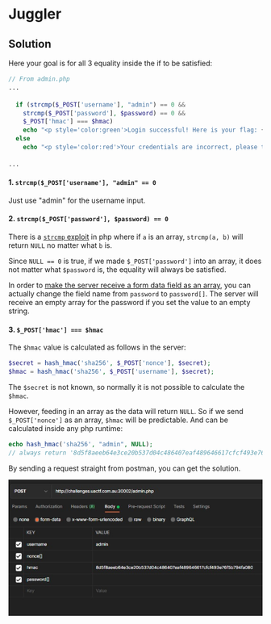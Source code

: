 # Juggler

## Solution

Here your goal is for all 3 equality inside the if to be satisfied:
```php
// From admin.php
...

  if (strcmp($_POST['username'], "admin") == 0 &&
    strcmp($_POST['password'], $password) == 0 &&
    $_POST['hmac'] === $hmac)
    echo "<p style='color:green'>Login successful! Here is your flag: {$flag}</p>";
  else
    echo "<p style='color:red'>Your credentials are incorrect, please try again!</p>";

...
```

#### 1. `strcmp($_POST['username'], "admin" == 0`
Just use "admin" for the username input.

#### 2. `strcmp($_POST['password'], $password) == 0`
There is a [`strcmp` exploit](https://www.doyler.net/security-not-included/bypassing-php-strcmp-abctf2016) in php where if `a` is an array, `strcmp(a, b)` will return `NULL` no matter what `b` is.

Since `NULL == 0` is true, if we made `$_POST['password']` into an array, it does not matter what `$password` is, the equality will always be satisfied.

In order to [make the server receive a form data field as an array](https://stackoverflow.com/a/9547490/12826774), you can actually change the field name from `password` to `password[]`. The server will receive an empty array for the password if you set the value to an empty string.

#### 3. `$_POST['hmac'] === $hmac`
The `$hmac` value is calculated as follows in the server:
```php
$secret = hash_hmac('sha256', $_POST['nonce'], $secret);
$hmac = hash_hmac('sha256', $_POST['username'], $secret);
```
The `$secret` is not known, so normally it is not possible to calculate the `$hmac`.

However, feeding in an array as the data will return `NULL`. So if we send `$_POST['nonce']` as an array, `$hmac` will be predictable. And can be calculated inside any php runtime:
```php
echo hash_hmac('sha256', "admin", NULL);
// always return '8d5f8aeeb64e3ce20b537d04c486407eaf489646617cfcf493e76f5b794fa080'
```

By sending a request straight from postman, you can get the solution.

![Postman Request](Images/juggler-postman.jpg)